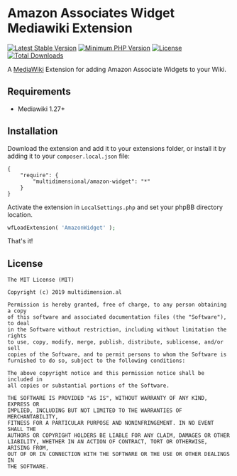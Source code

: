 # Amazon Associates Widget Mediawiki Extension

[![Latest Stable Version](https://poser.pugx.org/multidimensional/amazon-widget/v/stable.svg)](https://packagist.org/packages/multidimensional/amazon-widget)
[![Minimum PHP Version](http://img.shields.io/badge/php-%3E%3D%205.4-8892BF.svg)](https://php.net/)
[![License](https://poser.pugx.org/multidimensional/amazon-widget/license.svg)](https://packagist.org/packages/multidimensional/amazon-widget)
[![Total Downloads](https://poser.pugx.org/multidimensional/amazon-widget/d/total.svg)](https://packagist.org/packages/multidimensional/amazon-widget)

A [MediaWiki](http://www.mediawiki.org/) Extension for adding Amazon Associate Widgets to your Wiki.

## Requirements

* Mediawiki 1.27+

## Installation

Download the extension and add it to your extensions folder, or install it by adding it to your ```composer.local.json``` file:

```
{
    "require": {
        "multidimensional/amazon-widget": "*"
    }
}
```

Activate the extension in ```LocalSettings.php``` and set your phpBB directory location.

```php
wfLoadExtension( 'AmazonWidget' );
```

That's it!

## License

    The MIT License (MIT)

    Copyright (c) 2019 multidimension.al
	
    Permission is hereby granted, free of charge, to any person obtaining a copy
    of this software and associated documentation files (the "Software"), to deal
    in the Software without restriction, including without limitation the rights
    to use, copy, modify, merge, publish, distribute, sublicense, and/or sell
    copies of the Software, and to permit persons to whom the Software is
    furnished to do so, subject to the following conditions:

    The above copyright notice and this permission notice shall be included in
    all copies or substantial portions of the Software.

    THE SOFTWARE IS PROVIDED "AS IS", WITHOUT WARRANTY OF ANY KIND, EXPRESS OR
    IMPLIED, INCLUDING BUT NOT LIMITED TO THE WARRANTIES OF MERCHANTABILITY,
    FITNESS FOR A PARTICULAR PURPOSE AND NONINFRINGEMENT. IN NO EVENT SHALL THE
    AUTHORS OR COPYRIGHT HOLDERS BE LIABLE FOR ANY CLAIM, DAMAGES OR OTHER
    LIABILITY, WHETHER IN AN ACTION OF CONTRACT, TORT OR OTHERWISE, ARISING FROM,
    OUT OF OR IN CONNECTION WITH THE SOFTWARE OR THE USE OR OTHER DEALINGS IN
    THE SOFTWARE.
